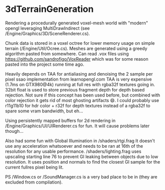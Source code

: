 # 3dTerrainGeneration

Rendering a procedurally generated voxel-mesh world with "modern" opengl leveraging MultiDrawIndirect (see /Engine/Graphics/3D/SceneRenderer.cs).

Chunk data is stored in a voxel octree for lower memory usage on simple terrain (/Engine/Util/Ocree.cs).
Meshes are generated using a greedy algorithm pasted from somewhere.
Can read .vox files using https://github.com/sandrofigo/VoxReader which was for some reason pasted into the project some time ago.

Heavily depends on TAA for antialiasing and denoising the 2 sample per pixel ssao implementation from learnopengl.com
TAA is very expensive (1.7ms on GTX980@4k) running at full res with rgba32f textures going in. 
32bit float is used to store previous fragment depth for depth based rejection.
Not sure if this concept has been used before, but combined with color rejection it gets rid of most ghosting artifacts 😄.
I could probably use r11g11b10 for hdr color + r32f for depth textures instead of a rgba32f to spare some vram bandwidth, but eh...

Using persistently mapped buffers for 2d rendering in /Engine/Graphics/UI/UIRenderer.cs for fun.
It will cause problems later though...

Also had some fun with Global Illumination in /shaders/rtgi.frag
It doesn't use any acceleration whatsoever and needs to be ran at 16th of the resolution for any usable performance.
/shaders/lighting.frag uses upscaling starting line 76 to prevent GI leaking between objects due to low resolution.
It uses position and normals to find the closest GI sample for the current fullres pixel being lit.





PS /Window.cs or /SoundManager.cs is a very bad place to be in (they are excluded from compilation).
